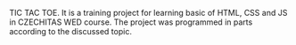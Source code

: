 TIC TAC TOE. It is a training project for learning basic of HTML, CSS and JS in CZECHITAS WED course. The project was programmed in parts according to the discussed topic.

